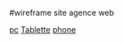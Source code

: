 #wireframe site agence web

[pc](http://framebox.org/ABjXj-dqnQmM)
[Tablette](http://framebox.org/ABjxS-VNnltJ)
[phone](http://framebox.org/ABjTB-TALWIq)
